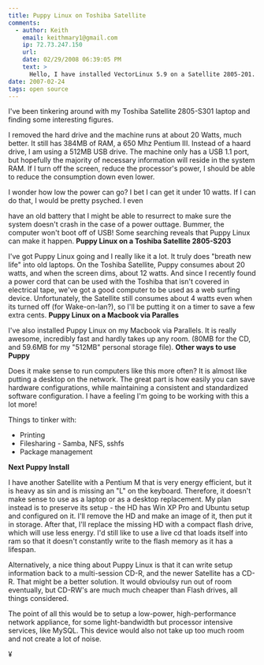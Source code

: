 ```yaml
---
title: Puppy Linux on Toshiba Satellite
comments:
  - author: Keith
    email: keithmary1@gmail.com
    ip: 72.73.247.150
    url:
    date: 02/29/2008 06:39:05 PM
    text: >
      Hello, I have installed VectorLinux 5.9 on a Satellite 2805-201. I have been getting help at thier forum on the install and things are going fine except one thing. Do you know how to get the scroll buttons on this machine to work with this OS? The buttons I am referring to are the two small buttons above the two larger ones. Thank you, Keith
date: 2007-02-24
tags: open source
---
```

I've been tinkering around with my Toshiba Satellite 2805-S301 laptop and finding some interesting figures.

I removed the hard drive and the machine runs at about 20 Watts, much better. It still has 384MB of RAM, a 650 Mhz Pentium III. Instead of a haard drive, I am using a 512MB USB drive. The machine only has a USB 1.1 port, but hopefully the majority of necessary information will reside in the system RAM. If I turn off the screen, reduce the processor's power, I should be able to reduce the consumption down even lower.

I wonder how low the power can go? I bet I can get it under 10 watts. If I can do that, I would be pretty psyched. I even

have an old battery that I might be able to resurrect to make sure the system doesn't crash in the case of a power outtage. Bummer, the computer won't boot off of USB! Some searching reveals that Puppy Linux can make it happen. <b>Puppy Linux on a Toshiba Satellite 2805-S203</b>

I've got Puppy Linux going and I really like it a lot. It truly does "breath new life" into old laptops. On the Toshiba Satellite, Puppy consumes about 20 watts, and when the screen dims, about 12 watts. And since I recently found a power cord that can be used with the Toshiba that isn't covered in electrical tape, we've got a good computer to be used as a web surfing device. Unfortunately, the Satellite still consumes about 4 watts even when its turned off (for Wake-on-lan?), so I'll be putting it on a timer to save a few extra cents. <b>Puppy Linux on a Macbook via Paralles</b>

I've also installed Puppy Linux on my Macbook via Parallels. It is really awesome, incredibly fast and hardly takes up any room. (80MB for the CD, and 59.6MB for my "512MB" personal storage file). <b>Other ways to use Puppy</b>

Does it make sense to run computers like this more often? It is almost like putting a desktop on the network. The great part is how easily you can save hardware configurations, while maintaining a consistent and standardized software configuration. I have a feeling I'm going to be working with this a lot more!

Things to tinker with:

<ul><li>Printing</li><li>Filesharing - Samba, NFS, sshfs</li><li>Package management</li></ul><b>Next Puppy Install</b>

I have another Satellite with a Pentium M that is very energy efficient, but it is heavy as sin and is missing an "L" on the keyboard. Therefore, it doesn't make sense to use as a laptop or as a desktop replacement. My plan instead is to preserve its setup - the HD has Win XP Pro and Ubuntu setup and configured on it. I'll remove the HD and make an image of it, then  put it in storage. After that, I'll replace the missing HD with a compact flash drive, which will use less energy. I'd still like to use a live cd that loads itself into ram so that it doesn't constantly write to the flash memory as it has a lifespan.

Alternatively, a nice thing about Puppy Linux is that it can write setup information back to a multi-session CD-R, and the newer Satellite has a CD-R. That might be a better solution. It would obvioulsy run out of room eventually, but CD-RW's are much much cheaper than Flash drives, all things considered.

The point of all this would be to setup a low-power, high-performance network appliance, for some light-bandwidth but processor intensive services, like MySQL. This device would also not take up too much room and not create a lot of noise.

¥

